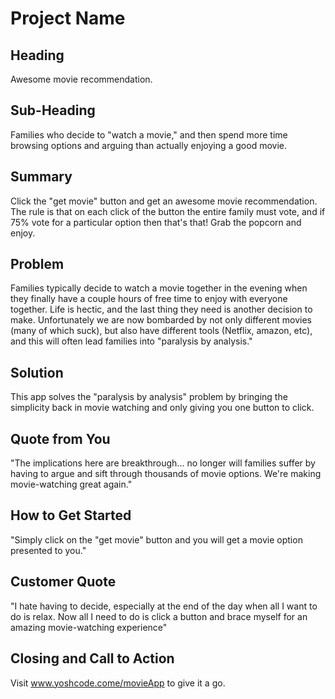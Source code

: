 # Project Name #

<!-- 
> This material was originally posted [here](http://www.quora.com/What-is-Amazons-approach-to-product-development-and-product-management). It is reproduced here for posterities sake.

There is an approach called "working backwards" that is widely used at Amazon. They work backwards from the customer, rather than starting with an idea for a product and trying to bolt customers onto it. While working backwards can be applied to any specific product decision, using this approach is especially important when developing new products or features.

For new initiatives a product manager typically starts by writing an internal press release announcing the finished product. The target audience for the press release is the new/updated product's customers, which can be retail customers or internal users of a tool or technology. Internal press releases are centered around the customer problem, how current solutions (internal or external) fail, and how the new product will blow away existing solutions.

If the benefits listed don't sound very interesting or exciting to customers, then perhaps they're not (and shouldn't be built). Instead, the product manager should keep iterating on the press release until they've come up with benefits that actually sound like benefits. Iterating on a press release is a lot less expensive than iterating on the product itself (and quicker!).

If the press release is more than a page and a half, it is probably too long. Keep it simple. 3-4 sentences for most paragraphs. Cut out the fat. Don't make it into a spec. You can accompany the press release with a FAQ that answers all of the other business or execution questions so the press release can stay focused on what the customer gets. My rule of thumb is that if the press release is hard to write, then the product is probably going to suck. Keep working at it until the outline for each paragraph flows. 

Oh, and I also like to write press-releases in what I call "Oprah-speak" for mainstream consumer products. Imagine you're sitting on Oprah's couch and have just explained the product to her, and then you listen as she explains it to her audience. That's "Oprah-speak", not "Geek-speak".

Once the project moves into development, the press release can be used as a touchstone; a guiding light. The product team can ask themselves, "Are we building what is in the press release?" If they find they're spending time building things that aren't in the press release (overbuilding), they need to ask themselves why. This keeps product development focused on achieving the customer benefits and not building extraneous stuff that takes longer to build, takes resources to maintain, and doesn't provide real customer benefit (at least not enough to warrant inclusion in the press release).
 -->
 
## Heading ##
  Awesome movie recommendation.

## Sub-Heading ##
  Families who decide to "watch a movie," and then spend more time browsing options and arguing than actually enjoying a good movie.
  
## Summary ##
  Click the "get movie" button and get an awesome movie recommendation. The rule is that on each click of the button the entire family must vote, and if 75% vote for a particular option then that's that! Grab the popcorn and enjoy.
  
## Problem ##
  Families typically decide to watch a movie together in the evening when they finally have a couple hours of free time to enjoy with everyone together. Life is hectic, and the last thing they need is another decision to make. Unfortunately we are now bombarded by not only different movies (many of which suck), but also have different tools (Netflix, amazon, etc), and this will often lead families into "paralysis by analysis." 

## Solution ##
   This app solves the "paralysis by analysis" problem by bringing the simplicity back in movie watching and only giving you one button to click. 
   
## Quote from You ##
  "The implications here are breakthrough... no longer will families suffer by having to argue and sift through thousands of movie options. We're making movie-watching great again."

## How to Get Started ##
  "Simply click on the "get movie" button and you will get a movie option presented to you."
  
## Customer Quote ##
  "I hate having to decide, especially at the end of the day when all I want to do is relax. Now all I need to do is click a button and brace myself for an amazing movie-watching experience"

## Closing and Call to Action ##
  Visit www.yoshcode.come/movieApp to give it a go.

